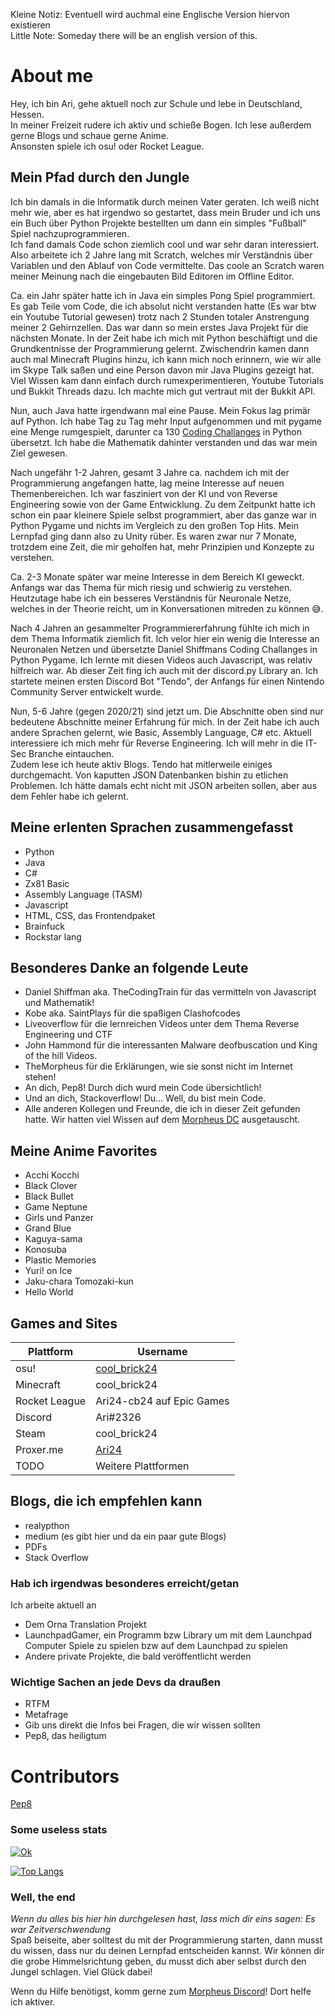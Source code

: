 Kleine Notiz: Eventuell wird auchmal eine Englische Version hiervon existieren  
Little Note: Someday there will be an english version of this.

# About me

Hey, ich bin Ari, gehe aktuell noch zur Schule und lebe in Deutschland, Hessen.  
In meiner Freizeit rudere ich aktiv und schieße Bogen. Ich lese außerdem gerne Blogs und schaue gerne Anime.  
Ansonsten spiele ich osu! oder Rocket League.

## Mein Pfad durch den Jungle

Ich bin damals in die Informatik durch meinen Vater geraten. Ich weiß nicht mehr wie, aber es hat irgendwo so gestartet, dass mein Bruder und ich uns ein Buch über Python Projekte bestellten um dann ein simples "Fußball" Spiel nachzuprogrammieren.  
Ich fand damals Code schon ziemlich cool und war sehr daran interessiert. Also arbeitete ich 2 Jahre lang mit Scratch, welches mir Verständnis über Variablen und den Ablauf von Code vermittelte. Das coole an Scratch waren meiner Meinung nach die eingebauten Bild Editoren im Offline Editor.  

Ca. ein Jahr später hatte ich in Java ein simples Pong Spiel programmiert. Es gab Teile vom Code, die ich absolut nicht verstanden hatte (Es war btw ein Youtube Tutorial gewesen) trotz nach 2 Stunden totaler Anstrengung meiner 2 Gehirnzellen. Das war dann so mein erstes Java Projekt für die nächsten Monate. In der Zeit habe ich mich mit Python beschäftigt und die Grundkentnisse der Programmierung gelernt.
Zwischendrin kamen dann auch mal Minecraft Plugins hinzu, ich kann mich noch erinnern, wie wir alle im Skype Talk saßen und eine Person davon mir Java Plugins gezeigt hat. Viel Wissen kam dann einfach durch rumexperimentieren, Youtube Tutorials und Bukkit Threads dazu. Ich machte mich gut vertraut mit der Bukkit API.

Nun, auch Java hatte irgendwann mal eine Pause. Mein Fokus lag primär auf Python. Ich habe Tag zu Tag mehr Input aufgenommen und mit pygame eine Menge rumgespielt, darunter ca 130 [Coding Challanges](https://www.youtube.com/playlist?list=PLRqwX-V7Uu6ZiZxtDDRCi6uhfTH4FilpH) in Python übersetzt. Ich habe die Mathematik dahinter verstanden und das war mein Ziel gewesen.

Nach ungefähr 1-2 Jahren, gesamt 3 Jahre ca. nachdem ich mit der Programmierung angefangen hatte, lag meine Interesse auf neuen Themenbereichen. Ich war fasziniert von der KI und von Reverse Engineering sowie von der Game Entwicklung. Zu dem Zeitpunkt hatte ich schon ein paar kleinere Spiele selbst programmiert, aber das ganze war in Python Pygame und nichts im Vergleich zu den großen Top Hits. Mein Lernpfad ging dann also zu Unity rüber. Es waren zwar nur 7 Monate, trotzdem eine Zeit, die mir geholfen hat, mehr Prinzipien und Konzepte zu verstehen. 

Ca. 2-3 Monate später war meine Interesse in dem Bereich KI geweckt. Anfangs war das Thema für mich riesig und schwierig zu verstehen. Heutzutage habe ich ein besseres Verständnis für Neuronale Netze, welches in der Theorie reicht, um in Konversationen mitreden zu können 😅. 

Nach 4 Jahren an gesammelter Programmiererfahrung fühlte ich mich in dem Thema Informatik ziemlich fit. Ich velor hier ein wenig die Interesse an Neuronalen Netzen und übersetzte Daniel Shiffmans Coding Challanges in Python Pygame. Ich lernte mit diesen Videos auch Javascript, was relativ hilfreich war. Ab dieser Zeit fing ich auch mit der discord.py Library an. Ich startete meinen ersten Discord Bot "Tendo", der Anfangs für einen Nintendo Community Server entwickelt wurde. 

Nun, 5-6 Jahre (gegen 2020/21) sind jetzt um. Die Abschnitte oben sind nur bedeutene Abschnitte meiner Erfahrung für mich. In der Zeit habe ich auch andere Sprachen gelernt, wie Basic, Assembly Language, C# etc. Aktuell interessiere ich mich mehr für Reverse Engineering. Ich will mehr in die IT-Sec Branche eintauchen.  
Zudem lese ich heute aktiv Blogs. Tendo hat mitlerweile einiges durchgemacht. Von kaputten JSON Datenbanken bishin zu etlichen Problemen. Ich hätte damals echt nicht mit JSON arbeiten sollen, aber aus dem Fehler habe ich gelernt.

## Meine erlenten Sprachen zusammengefasst

- Python
- Java
- C#
- Zx81 Basic
- Assembly Language (TASM)
- Javascript
- HTML, CSS, das Frontendpaket
- Brainfuck
- Rockstar lang

## Besonderes Danke an folgende Leute

- Daniel Shiffman aka. TheCodingTrain für das vermitteln von Javascript und Mathematik!
- Kobe aka. SaintPlays für die spaßigen Clashofcodes
- Liveoverflow für die lernreichen Videos unter dem Thema Reverse Engineering und CTF
- John Hammond für die interessanten Malware deofbuscation und King of the hill Videos.
- TheMorpheus für die Erklärungen, wie sie sonst nicht im Internet stehen!
- An dich, Pep8! Durch dich wurd mein Code übersichtlich!
- Und an dich, Stackoverflow! Du... Well, du bist mein Code.
- Alle anderen Kollegen und Freunde, die ich in dieser Zeit gefunden hatte. Wir hatten viel Wissen auf dem [Morpheus DC](https://the-morpheus.de/discord) ausgetauscht.

## Meine Anime Favorites

- Acchi Kocchi
- Black Clover
- Black Bullet
- Game Neptune
- Girls und Panzer
- Grand Blue
- Kaguya-sama
- Konosuba
- Plastic Memories
- Yuri! on Ice
- Jaku-chara Tomozaki-kun
- Hello World

## Games and Sites

| Plattform | Username
|---|---|
| osu! | [cool_brick24](https://osu.ppy.sh/users/14357228)  |
| Minecraft | cool_brick24  |
| Rocket League | Ari24-cb24 auf Epic Games |
| Discord | Ari#2326 |
| Steam | cool_brick24 |
| Proxer.me | [Ari24](https://proxer.me/user/870918/overview#top)
| TODO | Weitere Plattformen

## Blogs, die ich empfehlen kann

- realypthon
- medium (es gibt hier und da ein paar gute Blogs)
- PDFs
- Stack Overflow

### Hab ich irgendwas besonderes erreicht/getan

Ich arbeite aktuell an
- Dem Orna Translation Projekt
- LaunchpadGamer, ein Programm bzw Library um mit dem Launchpad Computer Spiele zu spielen bzw auf dem Launchpad zu spielen
- Andere private Projekte, die bald veröffentlicht werden

### Wichtige Sachen an jede Devs da draußen

- RTFM
- Metafrage
- Gib uns direkt die Infos bei Fragen, die wir wissen sollten
- Pep8, das heiligtum

# Contributors

[Pep8](https://www.youtube.com/watch?v=hgI0p1zf31k&ab_channel=PythonDiscord)

### Some useless stats

[![Ok](https://github-readme-stats.vercel.app/api?username=Ari24-cb24&count_private=true&show_icons=true&theme=radical)](https://github.com/anuraghazra/github-readme-stats)

[![Top Langs](https://github-readme-stats.vercel.app/api/top-langs/?username=Ari24-cb24&layout=compact&theme=radical)](https://github.com/anuraghazra/github-readme-stats)


### Well, the end

_Wenn du alles bis hier hin durchgelesen hast, lass mich dir eins sagen: Es war Zeitverschwendung_  
Spaß beiseite, aber solltest du mit der Programmierung starten, dann musst du wissen, dass nur du deinen Lernpfad entscheiden kannst. Wir können dir die grobe Himmelsrichtung geben, du musst dich aber selbst durch den Jungel schlagen. Viel Glück dabei!  

Wenn du Hilfe benötigst, komm gerne zum [Morpheus Discord](https://the-morpheus.de/discord)! Dort helfe ich aktiver.
